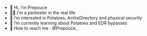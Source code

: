- 👋 Hi, I’m Prepouce 
- 🥷🏻 I'm a pentester in the real life
- 🥔 I’m interested in Potatoes, ActireDirectory and physical security
- 🌱 I’m currently learning about Potatoes and EDR bypasses
- 🍠 How to reach me : @Prepouce_


